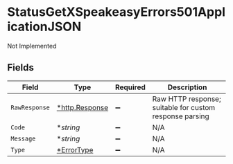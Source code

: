 # StatusGetXSpeakeasyErrors501ApplicationJSON

Not Implemented


## Fields

| Field                                                   | Type                                                    | Required                                                | Description                                             |
| ------------------------------------------------------- | ------------------------------------------------------- | ------------------------------------------------------- | ------------------------------------------------------- |
| `RawResponse`                                           | [*http.Response](https://pkg.go.dev/net/http#Response)  | :heavy_minus_sign:                                      | Raw HTTP response; suitable for custom response parsing |
| `Code`                                                  | **string*                                               | :heavy_minus_sign:                                      | N/A                                                     |
| `Message`                                               | **string*                                               | :heavy_minus_sign:                                      | N/A                                                     |
| `Type`                                                  | [*ErrorType](../../models/errors/errortype.md)          | :heavy_minus_sign:                                      | N/A                                                     |